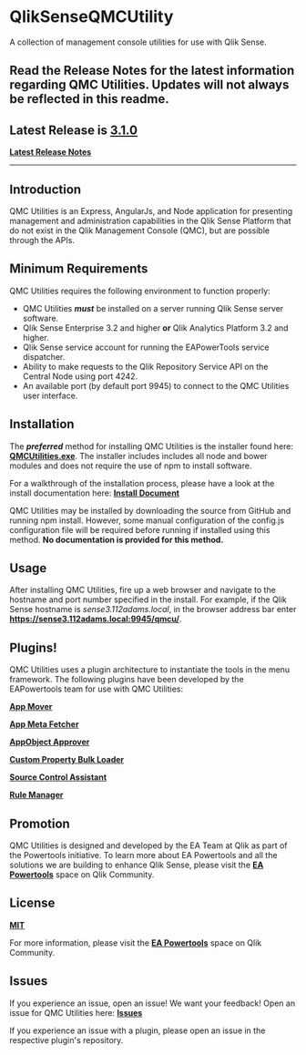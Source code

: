 # QlikSenseQMCUtility    
A collection of management console utilities for use with Qlik Sense.

## Read the Release Notes for the latest information regarding QMC Utilities.  Updates will not always be reflected in this readme.

## Latest Release is [3.1.0](https://github.com/eapowertools/QlikSenseQMCUtility/releases/latest)

**[Latest Release Notes](https://github.com/eapowertools/QlikSenseQMCUtility/releases/latest)**

-----

## Introduction
QMC Utilities is an Express, AngularJs, and Node application for presenting management and administration capabilities in the Qlik Sense Platform that do not exist in the Qlik Management Console (QMC), but are possible through the APIs.

## Minimum Requirements
QMC Utilities requires the following environment to function properly:

* QMC Utilities ***must*** be installed on a server running Qlik Sense server software.
* Qlik Sense Enterprise 3.2 and higher **or** Qlik Analytics Platform 3.2 and higher.
* Qlik Sense service account for running the EAPowerTools service dispatcher.
* Ability to make requests to the Qlik Repository Service API on the Central Node using port 4242.
* An available port (by default port 9945) to connect to the QMC Utilities user interface.


## Installation

The ***preferred*** method for installing QMC Utilities is the installer found here: **[QMCUtilities.exe](https://s3.amazonaws.com/eapowertools/qmcutilities/QMCUtilities.exe)**.  The installer includes includes all node and bower modules and does not require the use of npm to install software.

For a walkthrough of the installation process, please have a look at the install documentation here: **[Install Document](https://github.com/eapowertools/QlikSenseQMCUtility/wiki/QMC-Utilities-Installation-Instructions)**

QMC Utilities may be installed by downloading the source from GitHub and running npm install.  However, some manual configuration of the config.js configuration file will be required before running if installed using this method.  **No documentation is provided for this method.**

## Usage
After installing QMC Utilities, fire up a web browser and navigate to the hostname and port number specified in the install.  For example, if the Qlik Sense hostname is _sense3.112adams.local_, in the browser address bar enter **https://sense3.112adams.local:9945/qmcu/**.

## Plugins!
QMC Utilities uses a plugin architecture to instantiate the tools in the menu framework.  The following plugins have been developed by the EAPowertools team for use with QMC Utilities:

**[App Mover](https://github.com/eapowertools/qmcu-app-mover#qmcu-app-mover)**

**[App Meta Fetcher](https://github.com/eapowertools/qmcu-app-meta-fetcher)**

**[AppObject Approver](https://github.com/eapowertools/qmcu-appobject-approver)**

**[Custom Property Bulk Loader](https://github.com/eapowertools/qmcu-custom-prop-loader#qmcu-custom-prop-loader)**

**[Source Control Assistant](https://github.com/eapowertools/qmcu-sclite#qmcu-sclite)**

**[Rule Manager](https://github.com/eapowertools/qmcu-rule-manager#qmcu-rule-manager)**


## Promotion
QMC Utilities is designed and developed by the EA Team at Qlik as part of the Powertools initiative. To learn more about EA Powertools and all the solutions we are building to enhance Qlik Sense, please visit the **[EA Powertools](https://community.qlik.com/community/qlik-sense/ea-powertools)** space on Qlik Community.

## License

**[MIT](https://github.com/eapowertools/QlikSenseQMCUtility/blob/master/LICENSE)**

For more information, please visit the **[EA Powertools](https://community.qlik.com/community/qlik-sense/ea-powertools)** space on Qlik Community.

## Issues
If you experience an issue, open an issue!  We want your feedback!  Open an issue for QMC Utilities here: **[Issues](https://github.com/eapowertools/QlikSenseQMCUtility/issues)**

If you experience an issue with a plugin, please open an issue in the respective plugin's repository.
